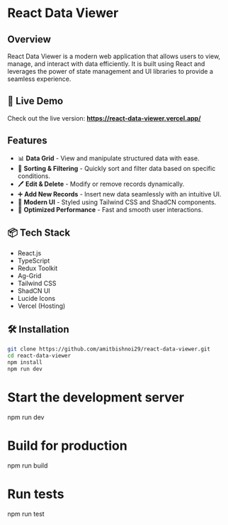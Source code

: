 # React Data Viewer

## Overview

React Data Viewer is a modern web application that allows users to view, manage, and interact with data efficiently. It is built using React and leverages the power of state management and UI libraries to provide a seamless experience.

## 🚀 Live Demo

Check out the live version: **https://react-data-viewer.vercel.app/**

## Features

- 📊 **Data Grid** - View and manipulate structured data with ease.
- 🔄 **Sorting & Filtering** - Quickly sort and filter data based on specific conditions.
- 🖊 **Edit & Delete** - Modify or remove records dynamically.
- ➕ **Add New Records** - Insert new data seamlessly with an intuitive UI.
- 🎨 **Modern UI** - Styled using Tailwind CSS and ShadCN components.
- 🚀 **Optimized Performance** - Fast and smooth user interactions.

## 📦 Tech Stack

- React.js
- TypeScript
- Redux Toolkit
- Ag-Grid
- Tailwind CSS
- ShadCN UI
- Lucide Icons
- Vercel (Hosting)

## 🛠 Installation

```sh
git clone https://github.com/amitbishnoi29/react-data-viewer.git
cd react-data-viewer
npm install
npm run dev
```

# Start the development server
npm run dev

# Build for production
npm run build

# Run tests
npm run test

